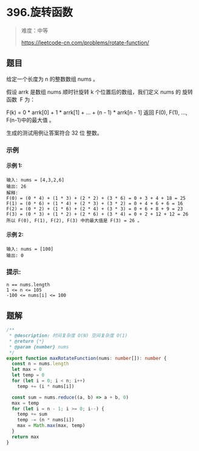 # 396.旋转函数

> 难度：中等
>
> https://leetcode-cn.com/problems/rotate-function/

## 题目

给定一个长度为 n 的整数数组 nums 。

假设 arrk 是数组 nums 顺时针旋转 k 个位置后的数组，我们定义 nums 的 旋转函数  F 为：

F(k) = 0 * arrk[0] + 1 * arrk[1] + ... + (n - 1) * arrk[n - 1]
返回 F(0), F(1), ..., F(n-1)中的最大值 。

生成的测试用例让答案符合 32 位 整数。

### 示例

#### 示例 1:

```
输入: nums = [4,3,2,6]
输出: 26
解释:
F(0) = (0 * 4) + (1 * 3) + (2 * 2) + (3 * 6) = 0 + 3 + 4 + 18 = 25
F(1) = (0 * 6) + (1 * 4) + (2 * 3) + (3 * 2) = 0 + 4 + 6 + 6 = 16
F(2) = (0 * 2) + (1 * 6) + (2 * 4) + (3 * 3) = 0 + 6 + 8 + 9 = 23
F(3) = (0 * 3) + (1 * 2) + (2 * 6) + (3 * 4) = 0 + 2 + 12 + 12 = 26
所以 F(0), F(1), F(2), F(3) 中的最大值是 F(3) = 26 。
```

#### 示例 2:

```
输入: nums = [100]
输出: 0
```

### 提示:

```
n == nums.length
1 <= n <= 105
-100 <= nums[i] <= 100
```

## 题解

```ts
/**
 * @description: 时间复杂度 O(N) 空间复杂度 O(1)
 * @return {*}
 * @param {number} nums
 */
export function maxRotateFunction(nums: number[]): number {
  const n = nums.length
  let max = 0
  let temp = 0
  for (let i = 0; i < n; i++)
    temp += (i * nums[i])

  const sum = nums.reduce((a, b) => a + b, 0)
  max = temp
  for (let i = n - 1; i >= 0; i--) {
    temp += sum
    temp -= (n * nums[i])
    max = Math.max(max, temp)
  }
  return max
}
```
